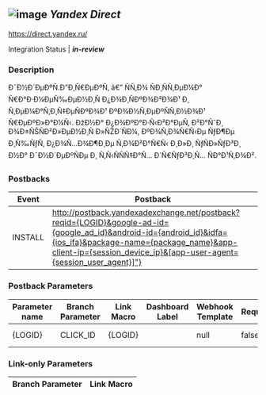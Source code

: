## ![image](https://cdn.branch.io/branch-assets/ad-partner-manager/logotype-yandex-direct-1-380x233-1507587040365.png)	***Yandex Direct***
https://direct.yandex.ru/

Integration Status |  ***in-review***

###  Description
Ð¯Ð½Ð´ÐµÐºÑ.Ð”Ð¸Ñ€ÐµÐºÑ‚ â€” ÑÑ‚Ð¾ ÑÐ¸ÑÑ‚ÐµÐ¼Ð° Ñ€Ð°Ð·Ð¼ÐµÑ‰ÐµÐ½Ð¸Ñ Ð¿Ð¾Ð¸ÑÐºÐ¾Ð²Ð¾Ð¹ Ð¸ Ñ‚ÐµÐ¼Ð°Ñ‚Ð¸Ñ‡ÐµÑÐºÐ¾Ð¹ ÐºÐ¾Ð½Ñ‚ÐµÐºÑÑ‚Ð½Ð¾Ð¹ Ñ€ÐµÐºÐ»Ð°Ð¼Ñ‹. ÐžÐ½Ð° Ð¿Ð¾ÐºÐ°Ð·Ñ‹Ð²Ð°ÐµÑ‚ Ð²Ð°ÑˆÐ¸ Ð¾Ð±ÑŠÑÐ²Ð»ÐµÐ½Ð¸Ñ Ð»ÑŽÐ´ÑÐ¼, ÐºÐ¾Ñ‚Ð¾Ñ€Ñ‹Ðµ ÑƒÐ¶Ðµ Ð¸Ñ‰ÑƒÑ‚ Ð¿Ð¾Ñ…Ð¾Ð¶Ð¸Ðµ Ñ‚Ð¾Ð²Ð°Ñ€Ñ‹ Ð¸Ð»Ð¸ ÑƒÑÐ»ÑƒÐ³Ð¸ Ð½Ð° Ð¯Ð½Ð´ÐµÐºÑÐµ Ð¸ Ñ‚Ñ‹ÑÑÑ‡Ð°Ñ… Ð´Ñ€ÑƒÐ³Ð¸Ñ… ÑÐ°Ð¹Ñ‚Ð¾Ð².

### Postbacks
Event | Postback
--- | ---
INSTALL | http://postback.yandexadexchange.net/postback?reqid={LOGID}&google-ad-id={google_ad_id}&android-id={android_id}&idfa={ios_ifa}&package-name={package_name}&app-client-ip={session_device_ip}&[app-user-agent={session_user_agent}]"}

### Postback Parameters
Parameter name | Branch Parameter | Link Macro | Dashboard Label | Webhook Template | Required | Description
--- | --- | --- | --- | --- | --- | --- 
{LOGID} | CLICK_ID | {LOGID} |  | null | false | null {google_ad_id} | AAID |  |  | null | false | null {android_id} | ANDROID_ID |  |  | null | false | null {ios_ifa} | IDFA |  |  | null | false | null {package_name} | APP_NAME |  |  | null | false | null {session_device_ip} | IP_ADDRESS |  |  | null | false | null {session_user_agent} | USER_AGENT |  |  | null | false | null

### Link-only Parameters
Branch Parameter | Link Macro
--- | ---




